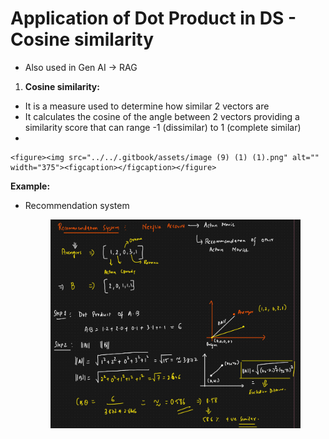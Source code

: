 # Application of Dot Product in DS - Cosine similarity

* Also used in Gen AI -> RAG

1. **Cosine similarity:**

* It is a measure used to determine how similar 2 vectors are
* It calculates the cosine of the angle between 2 vectors providing a similarity score that can range -1 (dissimilar) to 1 (complete similar)
*

    <figure><img src="../../.gitbook/assets/image (9) (1) (1).png" alt="" width="375"><figcaption></figcaption></figure>

**Example:**

*   Recommendation system

    <figure><img src="../../.gitbook/assets/image (10) (1) (1).png" alt=""><figcaption></figcaption></figure>
